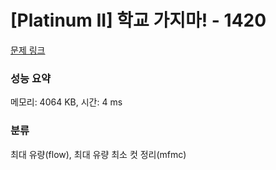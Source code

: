 # [Platinum II] 학교 가지마! - 1420 

[문제 링크](https://www.acmicpc.net/problem/1420) 

### 성능 요약

메모리: 4064 KB, 시간: 4 ms

### 분류

최대 유량(flow), 최대 유량 최소 컷 정리(mfmc)

